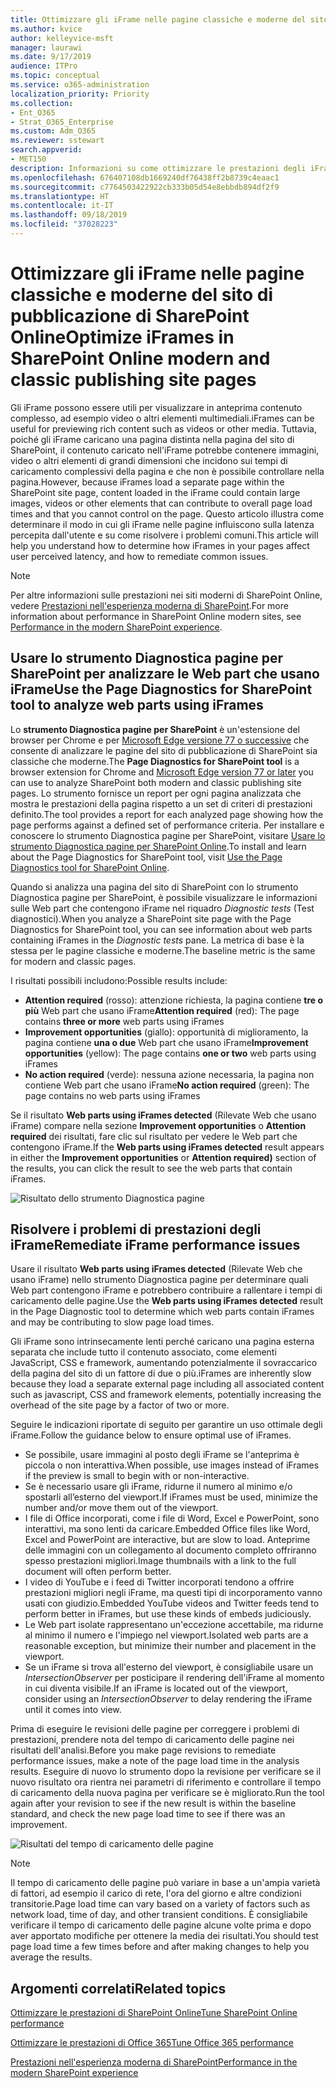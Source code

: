 ```yaml
---
title: Ottimizzare gli iFrame nelle pagine classiche e moderne del sito di pubblicazione di SharePoint Online
ms.author: kvice
author: kelleyvice-msft
manager: laurawi
ms.date: 9/17/2019
audience: ITPro
ms.topic: conceptual
ms.service: o365-administration
localization_priority: Priority
ms.collection:
- Ent_O365
- Strat_O365_Enterprise
ms.custom: Adm_O365
ms.reviewer: sstewart
search.appverid:
- MET150
description: Informazioni su come ottimizzare le prestazioni degli iFrame nelle pagine classiche e moderne del sito di pubblicazione di SharePoint Online.
ms.openlocfilehash: 676407108db1669240df76438ff2b8739c4eaac1
ms.sourcegitcommit: c7764503422922cb333b05d54e8ebbdb894df2f9
ms.translationtype: HT
ms.contentlocale: it-IT
ms.lasthandoff: 09/18/2019
ms.locfileid: "37028223"
---
```

# <a name="optimize-iframes-in-sharepoint-online-modern-and-classic-publishing-site-pages"></a><span data-ttu-id="814df-103">Ottimizzare gli iFrame nelle pagine classiche e moderne del sito di pubblicazione di SharePoint Online</span><span class="sxs-lookup"><span data-stu-id="814df-103">Optimize iFrames in SharePoint Online modern and classic publishing site pages</span></span>

<span data-ttu-id="814df-104">Gli iFrame possono essere utili per visualizzare in anteprima contenuto complesso, ad esempio video o altri elementi multimediali.</span><span class="sxs-lookup"><span data-stu-id="814df-104">iFrames can be useful for previewing rich content such as videos or other media.</span></span> <span data-ttu-id="814df-105">Tuttavia, poiché gli iFrame caricano una pagina distinta nella pagina del sito di SharePoint, il contenuto caricato nell'iFrame potrebbe contenere immagini, video o altri elementi di grandi dimensioni che incidono sui tempi di caricamento complessivi della pagina e che non è possibile controllare nella pagina.</span><span class="sxs-lookup"><span data-stu-id="814df-105">However, because iFrames load a separate page within the SharePoint site page, content loaded in the iFrame could contain large images, videos or other elements that can contribute to overall page load times and that you cannot control on the page.</span></span> <span data-ttu-id="814df-106">Questo articolo illustra come determinare il modo in cui gli iFrame nelle pagine influiscono sulla latenza percepita dall'utente e su come risolvere i problemi comuni.</span><span class="sxs-lookup"><span data-stu-id="814df-106">This article will help you understand how to determine how iFrames in your pages affect user perceived latency, and how to remediate common issues.</span></span>

>[!NOTE]
><span data-ttu-id="814df-107">Per altre informazioni sulle prestazioni nei siti moderni di SharePoint Online, vedere [Prestazioni nell'esperienza moderna di SharePoint](https://docs.microsoft.com/it-IT/sharepoint/modern-experience-performance).</span><span class="sxs-lookup"><span data-stu-id="814df-107">For more information about performance in SharePoint Online modern sites, see [Performance in the modern SharePoint experience](https://docs.microsoft.com/it-IT/sharepoint/modern-experience-performance).</span></span>

## <a name="use-the-page-diagnostics-for-sharepoint-tool-to-analyze-web-parts-using-iframes"></a><span data-ttu-id="814df-108">Usare lo strumento Diagnostica pagine per SharePoint per analizzare le Web part che usano iFrame</span><span class="sxs-lookup"><span data-stu-id="814df-108">Use the Page Diagnostics for SharePoint tool to analyze web parts using iFrames</span></span>

<span data-ttu-id="814df-109">Lo **strumento Diagnostica pagine per SharePoint** è un'estensione del browser per Chrome e per [Microsoft Edge versione 77 o successive](https://www.microsoftedgeinsider.com/en-us/download?form=MI13E8&OCID=MI13E8) che consente di analizzare le pagine del sito di pubblicazione di SharePoint sia classiche che moderne.</span><span class="sxs-lookup"><span data-stu-id="814df-109">The **Page Diagnostics for SharePoint tool** is a browser extension for Chrome and [Microsoft Edge version 77 or later](https://www.microsoftedgeinsider.com/en-us/download?form=MI13E8&OCID=MI13E8) you can use to analyze SharePoint both modern and classic publishing site pages.</span></span> <span data-ttu-id="814df-110">Lo strumento fornisce un report per ogni pagina analizzata che mostra le prestazioni della pagina rispetto a un set di criteri di prestazioni definito.</span><span class="sxs-lookup"><span data-stu-id="814df-110">The tool provides a report for each analyzed page showing how the page performs against a defined set of performance criteria.</span></span> <span data-ttu-id="814df-111">Per installare e conoscere lo strumento Diagnostica pagine per SharePoint, visitare [Usare lo strumento Diagnostica pagine per SharePoint Online](page-diagnostics-for-spo.md).</span><span class="sxs-lookup"><span data-stu-id="814df-111">To install and learn about the Page Diagnostics for SharePoint tool, visit [Use the Page Diagnostics tool for SharePoint Online](page-diagnostics-for-spo.md).</span></span>

<span data-ttu-id="814df-112">Quando si analizza una pagina del sito di SharePoint con lo strumento Diagnostica pagine per SharePoint, è possibile visualizzare le informazioni sulle Web part che contengono iFrame nel riquadro _Diagnostic tests_ (Test diagnostici).</span><span class="sxs-lookup"><span data-stu-id="814df-112">When you analyze a SharePoint site page with the Page Diagnostics for SharePoint tool, you can see information about web parts containing iFrames in the _Diagnostic tests_ pane.</span></span> <span data-ttu-id="814df-113">La metrica di base è la stessa per le pagine classiche e moderne.</span><span class="sxs-lookup"><span data-stu-id="814df-113">The baseline metric is the same for modern and classic pages.</span></span>

<span data-ttu-id="814df-114">I risultati possibili includono:</span><span class="sxs-lookup"><span data-stu-id="814df-114">Possible results include:</span></span>

- <span data-ttu-id="814df-115">**Attention required** (rosso): attenzione richiesta, la pagina contiene **tre o più** Web part che usano iFrame</span><span class="sxs-lookup"><span data-stu-id="814df-115">**Attention required** (red): The page contains **three or more** web parts using iFrames</span></span>
- <span data-ttu-id="814df-116">**Improvement opportunities** (giallo): opportunità di miglioramento, la pagina contiene **una o due** Web part che usano iFrame</span><span class="sxs-lookup"><span data-stu-id="814df-116">**Improvement opportunities** (yellow): The page contains **one or two** web parts using iFrames</span></span>
- <span data-ttu-id="814df-117">**No action required** (verde): nessuna azione necessaria, la pagina non contiene Web part che usano iFrame</span><span class="sxs-lookup"><span data-stu-id="814df-117">**No action required** (green): The page contains no web parts using iFrames</span></span>

<span data-ttu-id="814df-118">Se il risultato **Web parts using iFrames detected** (Rilevate Web che usano iFrame) compare nella sezione **Improvement opportunities** o **Attention required** dei risultati, fare clic sul risultato per vedere le Web part che contengono iFrame.</span><span class="sxs-lookup"><span data-stu-id="814df-118">If the **Web parts using iFrames detected** result appears in either the **Improvement opportunities** or **Attention required)** section of the results, you can click the result to see the web parts that contain iFrames.</span></span>

![Risultato dello strumento Diagnostica pagine](media/modern-portal-optimization/pagediag-iframe-yellow.png)

## <a name="remediate-iframe-performance-issues"></a><span data-ttu-id="814df-120">Risolvere i problemi di prestazioni degli iFrame</span><span class="sxs-lookup"><span data-stu-id="814df-120">Remediate iFrame performance issues</span></span>

<span data-ttu-id="814df-121">Usare il risultato **Web parts using iFrames detected** (Rilevate Web che usano iFrame) nello strumento Diagnostica pagine per determinare quali Web part contengono iFrame e potrebbero contribuire a rallentare i tempi di caricamento delle pagine.</span><span class="sxs-lookup"><span data-stu-id="814df-121">Use the **Web parts using iFrames detected** result in the Page Diagnostic tool to determine which web parts contain iFrames and may be contributing to slow page load times.</span></span>

<span data-ttu-id="814df-122">Gli iFrame sono intrinsecamente lenti perché caricano una pagina esterna separata che include tutto il contenuto associato, come elementi JavaScript, CSS e framework, aumentando potenzialmente il sovraccarico della pagina del sito di un fattore di due o più.</span><span class="sxs-lookup"><span data-stu-id="814df-122">iFrames are inherently slow because they load a separate external page including all associated content such as javascript, CSS and framework elements, potentially increasing the overhead of the site page by a factor of two or more.</span></span>

<span data-ttu-id="814df-123">Seguire le indicazioni riportate di seguito per garantire un uso ottimale degli iFrame.</span><span class="sxs-lookup"><span data-stu-id="814df-123">Follow the guidance below to ensure optimal use of iFrames.</span></span>

- <span data-ttu-id="814df-124">Se possibile, usare immagini al posto degli iFrame se l'anteprima è piccola o non interattiva.</span><span class="sxs-lookup"><span data-stu-id="814df-124">When possible, use images instead of iFrames if the preview is small to begin with or non-interactive.</span></span>
- <span data-ttu-id="814df-125">Se è necessario usare gli iFrame, ridurne il numero al minimo e/o spostarli all’esterno del viewport.</span><span class="sxs-lookup"><span data-stu-id="814df-125">If iFrames must be used, minimize the number and/or move them out of the viewport.</span></span>
- <span data-ttu-id="814df-126">I file di Office incorporati, come i file di Word, Excel e PowerPoint, sono interattivi, ma sono lenti da caricare.</span><span class="sxs-lookup"><span data-stu-id="814df-126">Embedded Office files like Word, Excel and PowerPoint are interactive, but are slow to load.</span></span> <span data-ttu-id="814df-127">Anteprime delle immagini con un collegamento al documento completo offriranno spesso prestazioni migliori.</span><span class="sxs-lookup"><span data-stu-id="814df-127">Image thumbnails with a link to the full document will often perform better.</span></span>
- <span data-ttu-id="814df-128">I video di YouTube e i feed di Twitter incorporati tendono a offrire prestazioni migliori negli iFrame, ma questi tipi di incorporamento vanno usati con giudizio.</span><span class="sxs-lookup"><span data-stu-id="814df-128">Embedded YouTube videos and Twitter feeds tend to perform better in iFrames, but use these kinds of embeds judiciously.</span></span>
- <span data-ttu-id="814df-129">Le Web part isolate rappresentano un'eccezione accettabile, ma ridurne al minimo il numero e l'impiego nel viewport.</span><span class="sxs-lookup"><span data-stu-id="814df-129">Isolated web parts are a reasonable exception, but minimize their number and placement in the viewport.</span></span>
- <span data-ttu-id="814df-130">Se un iFrame si trova all'esterno del viewport, è consigliabile usare un _IntersectionObserver_ per posticipare il rendering dell'iFrame al momento in cui diventa visibile.</span><span class="sxs-lookup"><span data-stu-id="814df-130">If an iFrame is located out of the viewport, consider using an _IntersectionObserver_ to delay rendering the iFrame until it comes into view.</span></span>

<span data-ttu-id="814df-131">Prima di eseguire le revisioni delle pagine per correggere i problemi di prestazioni, prendere nota del tempo di caricamento delle pagine nei risultati dell'analisi.</span><span class="sxs-lookup"><span data-stu-id="814df-131">Before you make page revisions to remediate performance issues, make a note of the page load time in the analysis results.</span></span> <span data-ttu-id="814df-132">Eseguire di nuovo lo strumento dopo la revisione per verificare se il nuovo risultato ora rientra nei parametri di riferimento e controllare il tempo di caricamento della nuova pagina per verificare se è migliorato.</span><span class="sxs-lookup"><span data-stu-id="814df-132">Run the tool again after your revision to see if the new result is within the baseline standard, and check the new page load time to see if there was an improvement.</span></span>

![Risultati del tempo di caricamento delle pagine](media/modern-portal-optimization/pagediag-page-load-time.png)

>[!NOTE]
><span data-ttu-id="814df-134">Il tempo di caricamento delle pagine può variare in base a un'ampia varietà di fattori, ad esempio il carico di rete, l'ora del giorno e altre condizioni transitorie.</span><span class="sxs-lookup"><span data-stu-id="814df-134">Page load time can vary based on a variety of factors such as network load, time of day, and other transient conditions.</span></span> <span data-ttu-id="814df-135">È consigliabile verificare il tempo di caricamento delle pagine alcune volte prima e dopo aver apportato modifiche per ottenere la media dei risultati.</span><span class="sxs-lookup"><span data-stu-id="814df-135">You should test page load time a few times before and after making changes to help you average the results.</span></span>

## <a name="related-topics"></a><span data-ttu-id="814df-136">Argomenti correlati</span><span class="sxs-lookup"><span data-stu-id="814df-136">Related topics</span></span>

[<span data-ttu-id="814df-137">Ottimizzare le prestazioni di SharePoint Online</span><span class="sxs-lookup"><span data-stu-id="814df-137">Tune SharePoint Online performance</span></span>](tune-sharepoint-online-performance.md)

[<span data-ttu-id="814df-138">Ottimizzare le prestazioni di Office 365</span><span class="sxs-lookup"><span data-stu-id="814df-138">Tune Office 365 performance</span></span>](tune-office-365-performance.md)

[<span data-ttu-id="814df-139">Prestazioni nell'esperienza moderna di SharePoint</span><span class="sxs-lookup"><span data-stu-id="814df-139">Performance in the modern SharePoint experience</span></span>](https://docs.microsoft.com/it-IT/sharepoint/modern-experience-performance.md)
